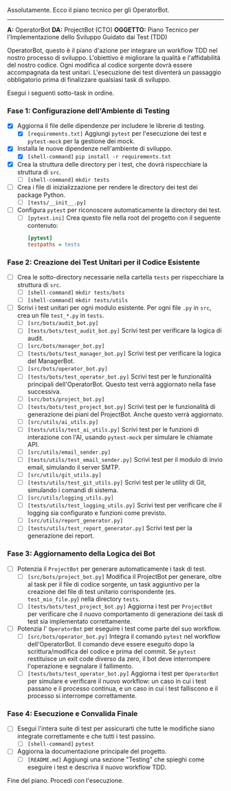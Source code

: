 Assolutamente. Ecco il piano tecnico per gli OperatorBot.

---

**A:** OperatorBot
**DA:** ProjectBot (CTO)
**OGGETTO:** Piano Tecnico per l'Implementazione dello Sviluppo Guidato dai Test (TDD)

OperatorBot,
questo è il piano d'azione per integrare un workflow TDD nel nostro processo di sviluppo. L'obiettivo è migliorare la qualità e l'affidabilità del nostro codice. Ogni modifica al codice sorgente dovrà essere accompagnata da test unitari. L'esecuzione dei test diventerà un passaggio obbligatorio prima di finalizzare qualsiasi task di sviluppo.

Esegui i seguenti sotto-task in ordine.

### Fase 1: Configurazione dell'Ambiente di Testing

- [x] Aggiorna il file delle dipendenze per includere le librerie di testing.
    - [x] `[requirements.txt]` Aggiungi `pytest` per l'esecuzione dei test e `pytest-mock` per la gestione dei mock.
- [x] Installa le nuove dipendenze nell'ambiente di sviluppo.
    - [x] `[shell-command]` `pip install -r requirements.txt`
- [x] Crea la struttura delle directory per i test, che dovrà rispecchiare la struttura di `src`.
    - [ ] `[shell-command]` `mkdir tests`
- [ ] Crea i file di inizializzazione per rendere le directory dei test dei package Python.
    - [ ] `[tests/__init__.py]`
- [ ] Configura `pytest` per riconoscere automaticamente la directory dei test.
    - [ ] `[pytest.ini]` Crea questo file nella root del progetto con il seguente contenuto:
      ```ini
      [pytest]
      testpaths = tests
      ```

### Fase 2: Creazione dei Test Unitari per il Codice Esistente

- [ ] Crea le sotto-directory necessarie nella cartella `tests` per rispecchiare la struttura di `src`.
    - [ ] `[shell-command]` `mkdir tests/bots`
    - [ ] `[shell-command]` `mkdir tests/utils`
- [ ] Scrivi i test unitari per ogni modulo esistente. Per ogni file `.py` in `src`, crea un file `test_*.py` in `tests`.
    - [ ] `[src/bots/audit_bot.py]`
    - [ ] `[tests/bots/test_audit_bot.py]` Scrivi test per verificare la logica di audit.
    - [ ] `[src/bots/manager_bot.py]`
    - [ ] `[tests/bots/test_manager_bot.py]` Scrivi test per verificare la logica del ManagerBot.
    - [ ] `[src/bots/operator_bot.py]`
    - [ ] `[tests/bots/test_operator_bot.py]` Scrivi test per le funzionalità principali dell'OperatorBot. Questo test verrà aggiornato nella fase successiva.
    - [ ] `[src/bots/project_bot.py]`
    - [ ] `[tests/bots/test_project_bot.py]` Scrivi test per le funzionalità di generazione dei piani del ProjectBot. Anche questo verrà aggiornato.
    - [ ] `[src/utils/ai_utils.py]`
    - [ ] `[tests/utils/test_ai_utils.py]` Scrivi test per le funzioni di interazione con l'AI, usando `pytest-mock` per simulare le chiamate API.
    - [ ] `[src/utils/email_sender.py]`
    - [ ] `[tests/utils/test_email_sender.py]` Scrivi test per il modulo di invio email, simulando il server SMTP.
    - [ ] `[src/utils/git_utils.py]`
    - [ ] `[tests/utils/test_git_utils.py]` Scrivi test per le utility di Git, simulando i comandi di sistema.
    - [ ] `[src/utils/logging_utils.py]`
    - [ ] `[tests/utils/test_logging_utils.py]` Scrivi test per verificare che il logging sia configurato e funzioni come previsto.
    - [ ] `[src/utils/report_generator.py]`
    - [ ] `[tests/utils/test_report_generator.py]` Scrivi test per la generazione dei report.

### Fase 3: Aggiornamento della Logica dei Bot

- [ ] Potenzia il `ProjectBot` per generare automaticamente i task di test.
    - [ ] `[src/bots/project_bot.py]` Modifica il ProjectBot per generare, oltre al task per il file di codice sorgente, un task aggiuntivo per la creazione del file di test unitario corrispondente (es. `test_mio_file.py`) nella directory `tests`.
    - [ ] `[tests/bots/test_project_bot.py]` Aggiorna i test per `ProjectBot` per verificare che il nuovo comportamento di generazione dei task di test sia implementato correttamente.
- [ ] Potenzia l' `OperatorBot` per eseguire i test come parte del suo workflow.
    - [ ] `[src/bots/operator_bot.py]` Integra il comando `pytest` nel workflow dell'OperatorBot. Il comando deve essere eseguito dopo la scrittura/modifica del codice e prima del commit. Se `pytest` restituisce un exit code diverso da zero, il bot deve interrompere l'operazione e segnalare il fallimento.
    - [ ] `[tests/bots/test_operator_bot.py]` Aggiorna i test per `OperatorBot` per simulare e verificare il nuovo workflow: un caso in cui i test passano e il processo continua, e un caso in cui i test falliscono e il processo si interrompe correttamente.

### Fase 4: Esecuzione e Convalida Finale

- [ ] Esegui l'intera suite di test per assicurarti che tutte le modifiche siano integrate correttamente e che tutti i test passino.
    - [ ] `[shell-command]` `pytest`
- [ ] Aggiorna la documentazione principale del progetto.
    - [ ] `[README.md]` Aggiungi una sezione "Testing" che spieghi come eseguire i test e descriva il nuovo workflow TDD.

Fine del piano. Procedi con l'esecuzione.